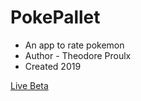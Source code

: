 # PokePallet

- An app to rate pokemon
- Author - Theodore Proulx
- Created 2019

[Live Beta](http://pokepallet.com)
